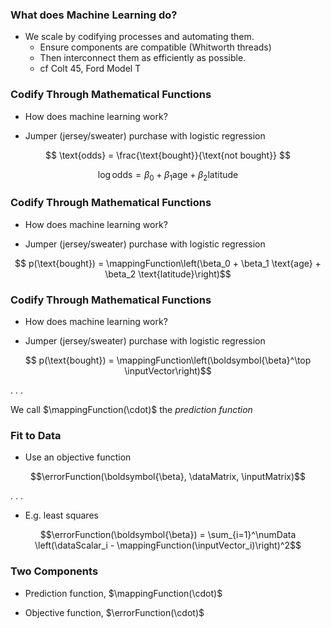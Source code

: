 
### What does Machine Learning do?

* We scale by codifying processes and automating them.
    * Ensure components are compatible (Whitworth threads)
    * Then interconnect them as efficiently as possible.
    * cf Colt 45, Ford Model T


### Codify Through Mathematical Functions

* How does machine learning work?

* Jumper (jersey/sweater) purchase with logistic regression

$$ \text{odds} = \frac{\text{bought}}{\text{not bought}} $$

$$ \log \text{odds}  = \beta_0 + \beta_1 \text{age} + \beta_2 \text{latitude}$$


### Codify Through Mathematical Functions

* How does machine learning work?

* Jumper (jersey/sweater) purchase with logistic regression

$$ p(\text{bought}) =  \mappingFunction\left(\beta_0 + \beta_1 \text{age} + \beta_2 \text{latitude}\right)$$


### Codify Through Mathematical Functions

* How does machine learning work?

* Jumper (jersey/sweater) purchase with logistic regression

$$ p(\text{bought}) =  \mappingFunction\left(\boldsymbol{\beta}^\top \inputVector\right)$$

. . .

We call $\mappingFunction(\cdot)$ the *prediction function*

### Fit to Data

* Use an objective function

$$\errorFunction(\boldsymbol{\beta}, \dataMatrix, \inputMatrix)$$

. . .

* E.g. least squares

$$\errorFunction(\boldsymbol{\beta}) = \sum_{i=1}^\numData \left(\dataScalar_i - \mappingFunction(\inputVector_i)\right)^2$$

### Two Components

* Prediction function, $\mappingFunction(\cdot)$

* Objective function, $\errorFunction(\cdot)$
